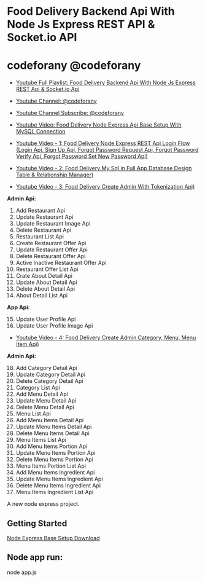 # Food Delivery Backend Api With Node Js Express REST API & Socket.io API 

# codeforany @codeforany

- [Youtube Full Playlist: Food Delivery Backend Api With Node Js Express REST Api & Socket.io Api ](https://www.youtube.com/playlist?list=PLzcRC7PA0xWR8hUMwl6PTxJSkwpP4O36X)
- [Youtube Channel: @codeforany](https://www.youtube.com/channel/UCdQTp9wRK5vAOlEQZf9PHSg)
- [Youtube Channel Subscribe: @codeforany](https://www.youtube.com/channel/UCdQTp9wRK5vAOlEQZf9PHSg?sub_confirmation=1)


- [Youtube Video: Food Delivery Node Express Api Base Setup With MySQL Connection](https://youtu.be/kmcd231SVIo)
- [Youtube Video - 1: Food Delivery Node Express REST Api Login Flow (Login Api, Sign Up Api, Forgot Password Request Api, Forgot Password Verify Api, Forgot Password Set New Password Api) ](https://youtu.be/2-OXydrC9IY)

- [Youtube Video - 2: Food Delivery My Sql in Full App Database Design Table & Relationship Manager) ](https://youtu.be/axkwWDo1o-s)

- [Youtube Video - 3: Food Delivery Create Admin With Tokenization Api) ](https://youtu.be/M7OkuJI47OY)

<b> Admin Api: </b>
1) Add Restaurant Api
2) Update Restaurant Api
3) Update Restaurant Image Api
4) Delete Restaurant Api
5) Restaurant List Api
6) Create Restaurant Offer Api
7) Update Restaurant Offer Api
8) Delete Restaurant Offer Api
9) Active Inactive Restaurant Offer Api
10) Restaurant Offer List Api
11) Crate About Detail Api
12) Update About Detail Api
13) Delete About Detail Api
14) About Detail List Api

<b> App Api: </b>

15) Update User Profile Api
16) Update User Profile Image Api

- [Youtube Video - 4: Food Delivery Create Admin Category, Menu, Menu Item Api) ](https://youtu.be/KgcNZAifq_8)

<b> Admin Api: </b>

18) Add Category Detail Api
19) Update Category Detail Api
20) Delete Category Detail Api
21) Category List Api
22) Add Menu Detail Api
23) Update Menu Detail Api
24) Delete Menu Detail Api
25) Menu List Api
26) Add Menu Items Detail Api
27) Update Menu Items Detail Api
28) Delete Menu Items Detail Api
29) Menu Items List Api
30) Add Menu Items Portion Api
31) Update Menu Items Portion Api
32) Delete Menu Items Portion Api
33) Menu Items Portion List Api
34) Add Menu Items Ingredient Api
35) Update Menu Items Ingredient Api
36) Delete Menu Items Ingredient Api
37) Menu Items Ingredient List Api

A new node express project.
## Getting Started

[Node Express Base Setup Download](https://github.com/codeforany/node_express_api_base_setup_with-mysql-socket-io-connection)


## Node app run:
node app.js